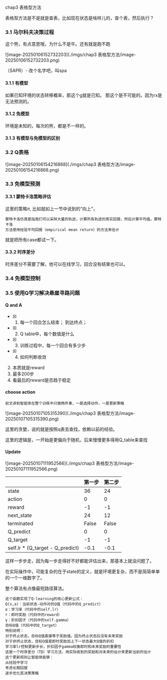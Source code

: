 chap3 表格型方法

表格型方法是不是就是查表，比如现在状态是啥样儿的，查个表，然后执行？

### 3.1 马尔科夫决策过程

这个熊，有点意思哦，为什么不是牛。还有就是跑不跑

![image-20250106152732203](./imgs/chap3 表格型方法/image-20250106152732203.png)

（SAPR）-  改个名字吧，叫spa

#### 3.1.1 有模型

如果已知环境的状态转移概率，那这个g就是已知。 那这个是不可能的。因为rx是无法预测的。
#### 3.1.2 免模型

环境是未知的，每次的熊，都是不一样的。

#### 3.1.3 有模型与免模型的区别

### 3.2 Q表格

![image-20250106154216868](./imgs/chap3 表格型方法/image-20250106154216868.png)
### 3.3 免模型预测

#### 3.3.1 蒙特卡洛策略评估

这里的策略$\pi$, 比如就如上一节中说到的“向上”，

```
蒙特卡洛仿真是指我们可以采样大量的轨迹，计算所有轨迹的真实回报，然后计算平均值。蒙特卡洛
方法使用经验平均回报（empirical mean return）的方法来估计
```

就是把所有case都试一下。

#### 3.3.2 时序差分

时序差分不需要了解，他可以在线学习，回合没有结束也可以。

### 3.4 免模型控制

### 3.5 使用Q学习解决悬崖寻路问题

#### Q and A

- [x] 1. 每一个回合怎么结束； 到达终点；
- [x] 2. Q table中，每个数值是什么
- [x] 3. 训练过程中，每一个回合有多少步
- [x] 4. 如何判断收敛

2. 本质就是reward
3. 最多200步
4. 看最后的reward是否趋于稳定



#### choose action

```
前文讲到智能体在整个训练中只做两件事，一是选择动作，一是更新策略
```

![image-20250107105315390](./imgs/chap3 表格型方法/image-20250107105315390.png)

这里的贪婪，说的就是按照q表去查找，依赖以前的经验。

这里的逻辑是，一开始是更偏向于随机，后来慢慢更多得用Q_table来查找

#### Update

![image-20250107111952566](./imgs/chap3 表格型方法/image-20250107111952566.png)

|                                  | 第一步 | 第二步 |
| -------------------------------- | ------ | ------ |
| state                            | 36     | 24     |
| action                           | 0      | 0      |
| reward                           | -1     | -1     |
| next_state                       | 24     | 12     |
| terminated                       | False  | False  |
| Q_predict                        | 0      | 0      |
| Q_target                         | -1     | -1     |
| self.lr * (Q_target - Q_predict) | -0.1   | -0.1   |

这样一步步走，因为每一步走得好不好都能评估出来，那基本上就没问题了。

在实际操作中，可能复杂的在于state的定义，就是环境更复杂，而不是简简单单的一个一维数字了。

整个算法有点像最短路径算法。

```
这个函数实现了Q-learning的核心更新公式：
Q(s,a)：当前状态-动作对的Q值（代码中的Q_predict）
α：学习率（代码中的self.lr）
r：即时奖励（代码中的reward）
γ：折扣因子（代码中的self.gamma）
目标Q值（代码中的Q_target）
特别说明：
对于终止状态，目标Q值直接等于奖励值，因为终止状态后没有未来奖励
对于非终止状态，目标Q值是即时奖励加上下一状态最大Q值的折扣
学习率lr控制更新步长，折扣因子gamma权衡即时和未来奖励的重要性
这是一个时序差分（TD）学习方法，用实际收到的奖励和对未来的估计来更新当前的估计
这个更新规则让智能体能够：
从经验中学习
考虑长期回报
逐步优化其决策策略
```




